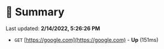 # 📖 Summary
Last updated: **2/14/2022, 5:26:26 PM**

- `GET` [https://google.com](https://google.com) - **Up** (151ms)
